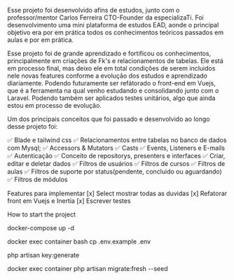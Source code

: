 Esse projeto foi desenvolvido afins de estudos, junto com o professor/mentor Carlos Ferreira CTO-Founder da especializaTi.
Foi desenvolvimento uma mini plataforma de estudos EAD, aonde o principal objetivo era por em prática todos os conhecimentos teóricos passados em aulas e por em prática.

Esse projeto foi de grande aprendizado e fortificou os conhecimentos, principalmente em criações de Fk's e relacionamentos de tabelas. Ele está em processo final, mas deixo ele em total condições de serem incluidos nele novas features conforme a evolução dos estudos e aprendizado diariamente. Podendo futuramente ser refátorado o front-end em Vuejs, que é a ferramenta na qual venho estudando e consolidando junto com o Laravel. Podendo também ser aplicados testes unitários, algo que ainda estou em processo de evolução.

Um dos principais conceitos que foi passado e desenvolvido ao longo desse projeto foi:

:white_check_mark: Blade e tailwind css
:white_check_mark: Relacionamentos entre tabelas no banco de dados com Mysql;
:white_check_mark: Accessors & Mutators
:white_check_mark: Casts
:white_check_mark: Events, Listeners e E-mails
:white_check_mark: Autenticação
:white_check_mark: Conceito de repositorys, presenters e interfaces
:white_check_mark: Criar, editar e deletar dados
:white_check_mark: Filtros de usuários
:white_check_mark: Filtros de cursos
:white_check_mark: Filtros de aulas
:white_check_mark: Filtros de suporte por status(pendente, concluido ou aguardando)
:white_check_mark: Filtros de módulos

Features para implementar
[x] Select mostrar todas as duvidas
[x] Refatorar front em Vuejs e Inertia
[x] Escrever testes

How to start the project

docker-compose up -d

docker exec container bash
cp .env.example .env 


php artisan key:generate


docker exec container php artisan migrate:fresh --seed
 
